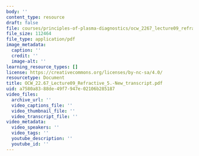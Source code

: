```yaml
---
body: ''
content_type: resource
draft: false
file: courses/principles-of-plasma-diagnostics/ocw_2267_lecture09_refractive_5-new_transcript.pdf
file_size: 112464
file_type: application/pdf
image_metadata:
  caption: ''
  credit: ''
  image-alt: ''
learning_resource_types: []
license: https://creativecommons.org/licenses/by-nc-sa/4.0/
resourcetype: Document
title: OCW_22.67_Lecture09_Refractive_5.-New_transcript.pdf
uid: a7580a83-88de-49f7-947e-02106b285187
video_files:
  archive_url: ''
  video_captions_file: ''
  video_thumbnail_file: ''
  video_transcript_file: ''
video_metadata:
  video_speakers: ''
  video_tags: ''
  youtube_description: ''
  youtube_id: ''
---
```

